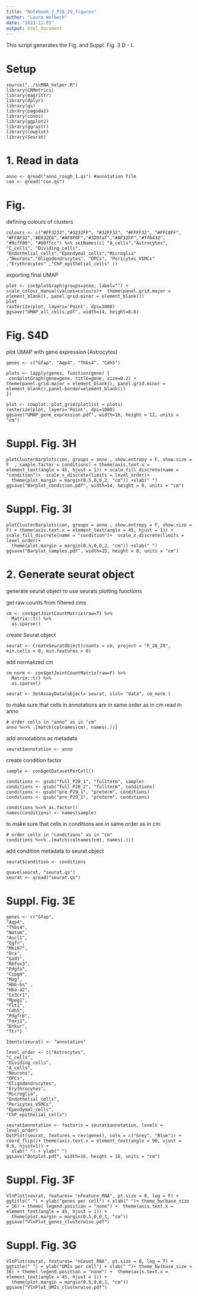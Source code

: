 ```yaml
---
title: "Notebook_2_P28_29_figures"
author: "Laura Wolbeck"
date: "2023-12-03"
output: html_document
---
```


This script generates the Fig. and Suppl. Fig. 3 D - I.

# Setup
```{r setup}
source("../scRNA_helper.R")
library(CRMetrics)
library(magrittr)
library(dplyr)
library(qs)
library(pagoda2)
library(conos)
library(ggplot2)
library(ggrastr)
library(cowplot)
library(Seurat)
```

# 1. Read in data

```{r}
anno <- qread("anno_rough_1.qs") #annotation file
con <- qread("con.qs")
```

# Fig.  
defining colours of clusters
```{r}
colours <- c("#FF3232","#3232FF", "#32FF32", "#FFFF32", "#FFC8FF", "#FFAF32","#E632E6","#AF0F0F","#320faf","#AF32FF","#ff6432", "#9cff00", "#00ffcc") %>% setNames(c( "A_cells","Astrocytes", "C_cells", "Dividing_cells", "Endothelial_cells","Ependymal_cells","Microglia" ,"Neurons","Oligodendrocytes", "OPCs", "Pericytes_VSMCs" ,"Erythrocytes" ,"ChP_epithelial_cells" ))
```

exporting final UMAP 
```{r}
plot <- con$plotGraph(groups=anno, label="") + scale_colour_manual(values=colours)+  theme(panel.grid.major = element_blank(), panel.grid.minor = element_blank()) 
plot
rasterize(plot, layers='Point', dpi=1000)
ggsave("UMAP_all_cells.pdf", width=14, height=8.6)
```

# Fig. S4D
plot UMAP with gene expression (Astrocytes)
```{r}
genes <- c("Gfap", "Aqp4", "Thbs4", "Cdh5")
```
```{r, fig.height=8}
plots <- lapply(genes, function(gene) {
 con$plotGraph(gene=gene, title=gene, size=0.2) + theme(panel.grid.major = element_blank(), panel.grid.minor = element_blank(),panel.border=element_blank())
})

plot <- cowplot::plot_grid(plotlist = plots)
rasterize(plot, layers='Point', dpi=1000)
ggsave("UMAP_gene_expression.pdf", width=16, height = 12, units = "cm")
```

# Suppl. Fig. 3H

```{r}
plotClusterBarplots(con, groups = anno , show.entropy = F, show.size = F  , sample.factor = conditions) + theme(axis.text.x = element_text(angle = 45, hjust = 1)) + scale_fill_discrete(name = "condition")+  scale_x_discrete(limits = level_order)+
  theme(plot.margin = margin(0.5,0,0,2, "cm")) +xlab(" ")
ggsave("Barplot_condition.pdf", width=14, height = 8, units = "cm")
```

# Suppl. Fig. 3I
```{r}
plotClusterBarplots(con, groups = anno , show.entropy = F, show.size = F) + theme(axis.text.x = element_text(angle = 45, hjust = 1)) + scale_fill_discrete(name = "condition")+  scale_x_discrete(limits = level_order)+
  theme(plot.margin = margin(0.5,0,0,2, "cm")) +xlab(" ")
ggsave("Barplot_samples.pdf", width=15, height = 8, units = "cm")
```


# 2. Generate seurat object
generate seurat object to use seurats plotting functions

get raw counts from filtered cms
```{r}
cm <- con$getJointCountMatrix(raw=T) %>% 
  Matrix::t() %>% 
  as.sparse()
```

create Seurat object
```{r}
seurat <- CreateSeuratObject(counts = cm, project = "P_28_29", min.cells = 0, min.features = 0)
```

add normalized cm
```{r}
cm_norm <- con$getJointCountMatrix(raw=F) %>% 
  Matrix::t() %>% 
  as.sparse()
```

```{r}
seurat <- SetAssayData(object= seurat, slot= "data", cm_norm )
```

to make sure that cells in annotations are in same order as in cm
read in anno 
```{r}
# order cells in "anno" as in "cm"
anno %<>% .[match(colnames(cm), names(.))] 
```

add annotations as metadata
```{r}
seurat$annotation <- anno
```

create condition factor
```{r}
sample <- con$getDatasetPerCell()

conditions <- gsub("full_P28_1", "fullterm", sample)
conditions <- gsub("full_P28_2", "fullterm", conditions)
conditions <- gsub("pre_P29_1", "preterm", conditions)
conditions <- gsub("pre_P29_2", "preterm", conditions)
```

```{r}
conditions %<>% as.factor()
names(conditions) <- names(sample)
```

to make sure that cells in conditions are in same order as in cm
```{r}
# order cells in "conditions" as in "cm"
conditions %<>% .[match(colnames(cm), names(.))] 
```

add condition metadata to seurat object
```{r}
seurat$condition <- conditions
```
```{r}
qsave(seurat, "seurat.qs")
seurat <- qread("seurat.qs")
```

# Suppl. Fig. 3E
```{r}
genes <- c("Gfap",
"Aqp4",
"Thbs4",
"Notum",
"Ascl1",
"Egfr",
"Mki67",
"Dcx",
"Gad1",
"Rbfox3",
"Pdgfa",
"Cspg4",
"Mog",
"Hbb-bs" ,
"Hba-a2",
"Cx3cr1",
"Mpeg1",
"Flt1",
"Cdh5",
"Pdgfrb",
"Foxj1",
"Enkur",
"Ttr")
```

```{r}
Idents(seurat) <- "annotation"
```

```{r}
level_order <- c("Astrocytes",
"C_cells",
"Dividing_cells",
"A_cells",
"Neurons",
"OPCs",
"Oligodendrocytes",
"Erythrocytes",
"Microglia",
"Endothelial_cells",
"Pericytes_VSMCs",
"Ependymal_cells",
"ChP_epithelial_cells")
```

```{r}
seurat$annotation <- factor(x = seurat$annotation, levels = level_order)
DotPlot(seurat, features = rev(genes), cols = c("Grey", "Blue")) + coord_flip()+ theme(axis.text.x = element_text(angle = 90, vjust = 0.5, hjust=1)) +
  xlab(" ") + ylab(" ")
ggsave("Dotplot.pdf", width=16, height = 16, units = "cm")
```

# Suppl. Fig. 3F
```{r}
VlnPlot(seurat, features= "nFeature_RNA", pt.size = 0, log = F) +  ggtitle(" ") + ylab("genes per cell") + xlab(" ")+ theme_bw(base_size = 16) + theme( legend.position = "none") +  theme(axis.text.x = element_text(angle = 45, hjust = 1)) +
  theme(plot.margin = margin(0.5,0,0,1, "cm")) 
ggsave("VlnPlot_genes_clusterwise.pdf")
```

# Suppl. Fig. 3G
```{r}
VlnPlot(seurat, features= "nCount_RNA", pt.size = 0, log = T) +  ggtitle(" ") + ylab("UMIs per cell") + xlab(" ")+ theme_bw(base_size = 16) + theme( legend.position = "none") +  theme(axis.text.x = element_text(angle = 45, hjust = 1)) +
  theme(plot.margin = margin(0.5,0,0,1, "cm")) 
ggsave("VlnPlot_UMIs_clusterwise.pdf")
```
